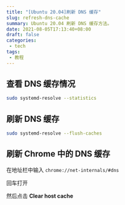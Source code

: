 ```yaml
---
title: "[Ubuntu 20.04]刷新 DNS 缓存"
slug: refresh-dns-cache
summary: Ubuntu 20.04 刷新 DNS 缓存方法。
date: 2021-08-05T17:13:40+08:00
draft: false
categories: 
 - tech
tags: 
 - 教程
---
```

## 查看 DNS 缓存情况

```bash
sudo systemd-resolve --statistics
```

## 刷新 DNS 缓存

```bash
sudo systemd-resolve --flush-caches
```

## 刷新 Chrome 中的 DNS 缓存

在地址栏中输入 `chrome://net-internals/#dns`

回车打开

然后点击 **Clear host cache**